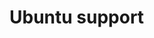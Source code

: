 # Ubuntu support

[.de]: ../../de/src/ubuntu-support.md
[.source]: https://www.linux-tips-and-tricks.de/en/raspibackupcategorye/633-raspibackup-ubuntu-support
[.source]: https://www.linux-tips-and-tricks.de/de/raspibackupcategoried/632-raspibackup-ubuntu-unterstuetzung
